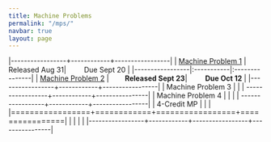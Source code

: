 ```yaml
---
title: Machine Problems
permalink: "/mps/"
navbar: true
layout: page
---
```


|-----------------+------------+-----------------|
| [Machine Problem 1](/mp1) | &nbsp; &nbsp; &nbsp; &nbsp; Released Aug 31| &nbsp; &nbsp; &nbsp; &nbsp; Due Sept 20 | 
|-----------------|:-----------|:---------------|
| [Machine Problem 2](/mp2) |&nbsp; &nbsp; &nbsp; &nbsp; **Released Sept 23**| &nbsp; &nbsp; &nbsp; &nbsp; **Due Oct 12** | 
|-----------------+------------+-----------------| 
| Machine Problem 3 | | 
| -----------------+------------+----------------| 
| Machine Problem 4 | |                      |
| -----------------+------------+-----------------| 
| 4-Credit MP | | | 
|=================+============+=================+================|
| | | | 
|-----------------+------------+-----------------+----------------|
